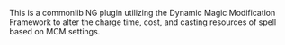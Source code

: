 This is a commonlib NG plugin utilizing the Dynamic Magic Modification Framework to alter the charge time, cost, and casting resources of spell based on MCM settings.
